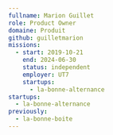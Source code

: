```yaml
---
fullname: Marion Guillet
role: Product Owner
domaine: Produit
github: guilletmarion
missions:
  - start: 2019-10-21
    end: 2024-06-30
    status: independent
    employer: UT7
    startups:
      - la-bonne-alternance
startups:
  - la-bonne-alternance
previously:
  - la-bonne-boite
---
```

